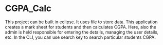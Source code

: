 # CGPA_Calc
This project can be built in eclipse. It uses file to store data. This application  creates a mark sheet for students and then calculates CGPA. Here, also the admin is held responsible for entering the details, managing the user details, etc. In the CLI, you can use search key to search particular students CGPA.

